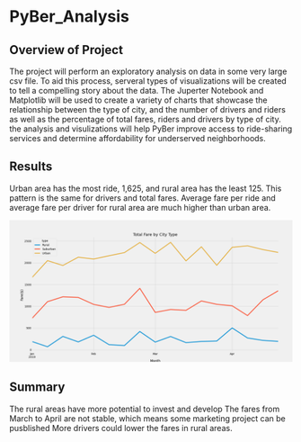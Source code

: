 # PyBer_Analysis

## Overview of Project

The project will perform an exploratory analysis on data in some very large csv file. To aid this process, serveral types of visualizations will be created to tell a compelling story about the data. The Juperter Notebook and Matplotlib will be used to create a variety of charts that showcase the relationship between the type of city, and the number of drivers and riders as well as the percentage of total fares, riders and drivers by type of city. the analysis and visulizations will help PyBer improve access to ride-sharing services and determine affordability for underserved neighborhoods.


## Results

Urban area has the most ride, 1,625, and rural area has the least 125.
This pattern is the same for drivers and total fares.
Average fare per ride and average fare per driver for rural area are much higher than urban area.
       
![alt text](https://github.com/Herbert-0820/PyBer_Analysis/blob/main/resources/PyBer_fare_summary.png)


## Summary        

The rural areas have more potential to invest and develop
The fares from March to April are not stable, which means some marketing project can be pusblished
More drivers could lower the fares in rural areas.
